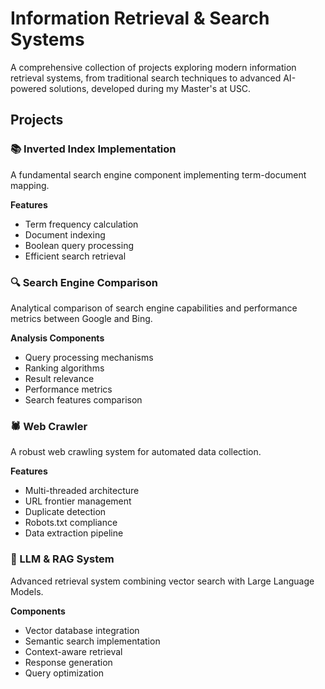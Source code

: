 # Information Retrieval & Search Systems

A comprehensive collection of projects exploring modern information retrieval systems, from traditional search techniques to advanced AI-powered solutions, developed during my Master's at USC.

## Projects

### 📚 Inverted Index Implementation
A fundamental search engine component implementing term-document mapping.

**Features**
- Term frequency calculation
- Document indexing
- Boolean query processing
- Efficient search retrieval

### 🔍 Search Engine Comparison
Analytical comparison of search engine capabilities and performance metrics between Google and Bing.

**Analysis Components**
- Query processing mechanisms
- Ranking algorithms
- Result relevance
- Performance metrics
- Search features comparison

### 🕷️ Web Crawler
A robust web crawling system for automated data collection.

**Features**
- Multi-threaded architecture
- URL frontier management
- Duplicate detection
- Robots.txt compliance
- Data extraction pipeline

### 🤖 LLM & RAG System
Advanced retrieval system combining vector search with Large Language Models.

**Components**
- Vector database integration
- Semantic search implementation
- Context-aware retrieval
- Response generation
- Query optimization


